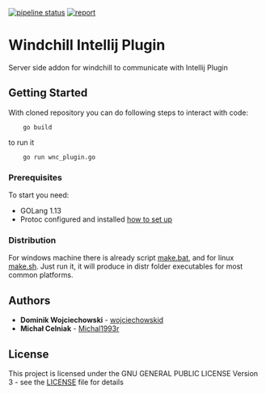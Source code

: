 [![pipeline status](https://gitlab.com/wojciechowskid/wncplugin/badges/master/pipeline.svg)](https://gitlab.com/wojciechowskid/wncplugin-serveraddon/pipelines/latest)
[![report](https://goreportcard.com/badge/gitlab.com/wojciechowskid/wncplugin-serveraddon)](https://goreportcard.com/report/gitlab.com/wojciechowskid/wncplugin-serveraddon)

# Windchill Intellij Plugin

Server side addon for windchill to communicate with Intellij Plugin

## Getting Started

With cloned repository you can do following steps to interact with code:
````
    go build
````

to run it 
````
    go run wnc_plugin.go
````

### Prerequisites

To start you need:
* GOLang 1.13
* Protoc configured and installed [how to set up](https://developers.google.com/protocol-buffers/docs/gotutorial)

### Distribution

For windows machine there is already script [make.bat](make.bat), and for linux [make.sh](make.sh). Just run it, it will produce in distr folder executables for most common platforms.

## Authors

* **Dominik Wojciechowski** - [wojciechowskid](https://gitlab.com/wojciechowskid)
* **Michał Celniak** - [Michal1993r](https://gitlab.com/Michal1993r)

## License

This project is licensed under the GNU GENERAL PUBLIC LICENSE Version 3 - see the [LICENSE](LICENSE) file for details
